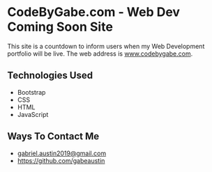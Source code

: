 # CodeByGabe.com - Web Dev Coming Soon Site

This site is a countdown to inform users when my Web Development portfolio will be live. The web address is <a href="https://www.codebygabe.com/" target="_blank"> www.codebygabe.com</a>.

## Technologies Used
- Bootstrap
- CSS
- HTML
- JavaScript

## Ways To Contact Me
- <a href="mailto:gabriel.austin2019@gmail.com">gabriel.austin2019@gmail.com</a>
- <a href="https://github.com/gabeaustin" target="_blank">https://github.com/gabeaustin</a>
